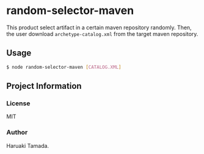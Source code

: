 # random-selector-maven

This product select artifact in a certain maven repository randomly.
Then, the user download `archetype-catalog.xml` from the target maven repository.

## Usage

```sh
$ node random-selector-maven [CATALOG.XML]
```


## Project Information

### License

MIT

### Author

Haruaki Tamada.
